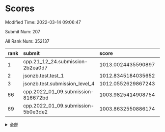 # Scores

Modified Time: 2022-03-14 09:06:47

Submit Num: 207

All Rank Num: 352137

| rank |               submit               |       score        |       sigma        | pk_num |
| :--- | :--------------------------------- | :----------------- | :----------------- | :----- |
| 1    | cpp.21_12_24.submission-2b2ea0d7   | 1013.0024435590897 | 0.7973615876610891 | 6804   |
| 2    | jsonzb.test.test_1                 | 1012.8345184035652 | 0.7784701335741284 | 6802   |
| 3    | jsonzb.test.submission_level_4     | 1012.0552629867243 | 0.7884573712387372 | 6805   |
| 66   | cpp.2022_01_09.submission-816672bd | 1003.9825414908754 | 0.7126764583037456 | 6805   |
| 69   | cpp.2022_01_09.submission-5b0e3de2 | 1003.8632550886174 | 0.719202896984868  | 6803   |


<details>
<summary>全部</summary>

| rank |                 submit                 |       score        |       sigma        | pk_num |
| :--- | :------------------------------------- | :----------------- | :----------------- | :----- |
| 1    | cpp.21_12_24.submission-2b2ea0d7       | 1013.0024435590897 | 0.7973615876610891 | 6804   |
| 2    | jsonzb.test.test_1                     | 1012.8345184035652 | 0.7784701335741284 | 6802   |
| 3    | jsonzb.test.submission_level_4         | 1012.0552629867243 | 0.7884573712387372 | 6805   |
| 4    | gobigger.level_3.submission_level_3_12 | 1011.7127430161186 | 0.784076033241606  | 6807   |
| 5    | gobigger.level_3.submission_level_3_38 | 1011.4129631419568 | 0.7655138312962949 | 6808   |
| 6    | gobigger.level_3.submission_level_3_27 | 1011.3357943011155 | 0.775102255129194  | 6808   |
| 7    | gobigger.level_3.submission_level_3_30 | 1011.0265799516932 | 0.7736973275126077 | 6808   |
| 8    | gobigger.level_3.submission_level_3_37 | 1010.9784262218956 | 0.7668076722587793 | 6805   |
| 9    | gobigger.level_3.submission_level_3_33 | 1010.9451649177416 | 0.7815454959689493 | 6802   |
| 10   | gobigger.level_3.submission_level_3_13 | 1010.9013470988357 | 0.7844821443762671 | 6804   |
| 11   | gobigger.level_3.submission_level_3_0  | 1010.8194001449853 | 0.7413925019025212 | 6807   |
| 12   | gobigger.level_3.submission_level_3_45 | 1010.8034011552154 | 0.7706984797318129 | 6804   |
| 13   | gobigger.level_3.submission_level_3_2  | 1010.6844752300258 | 0.7629613095013442 | 6801   |
| 14   | gobigger.level_3.submission_level_3_5  | 1010.6405127644734 | 0.756723913608568  | 6803   |
| 15   | gobigger.level_3.submission_level_3_14 | 1010.5468210229715 | 0.7502837247581111 | 6808   |
| 16   | gobigger.level_3.submission_level_3_18 | 1010.512795877035  | 0.7551744360289594 | 6805   |
| 17   | gobigger.level_3.submission_level_3_11 | 1010.4371044649515 | 0.7570801596840349 | 6801   |
| 18   | gobigger.level_3.submission_level_3_46 | 1010.3819378784322 | 0.7639443143774001 | 6802   |
| 19   | gobigger.level_3.submission_level_3_47 | 1010.3466390378417 | 0.7742283665472506 | 6809   |
| 20   | gobigger.level_3.submission_level_3_9  | 1010.3163599177834 | 0.7583857005252567 | 6806   |
| 21   | gobigger.level_3.submission_level_3_29 | 1010.3013117490603 | 0.7571734724827537 | 6810   |
| 22   | gobigger.level_3.submission_level_3_19 | 1010.2600110679842 | 0.7610247793781145 | 6802   |
| 23   | gobigger.level_3.submission_level_3_16 | 1010.2333879203322 | 0.7576768711975947 | 6806   |
| 24   | gobigger.level_3.submission_level_3_1  | 1010.1803501520689 | 0.7661260788887468 | 6809   |
| 25   | gobigger.level_3.submission_level_3_41 | 1010.1482615558483 | 0.7654713674333824 | 6806   |
| 26   | gobigger.level_3.submission_level_3_24 | 1010.1276622180699 | 0.7413396705757901 | 6809   |
| 27   | gobigger.level_3.submission_level_3_6  | 1010.1129715530029 | 0.766581198211043  | 6805   |
| 28   | gobigger.level_3.submission_level_3_44 | 1010.0564336939658 | 0.7473615771514963 | 6804   |
| 29   | gobigger.level_3.submission_level_3_26 | 1009.970619026892  | 0.7632816427237621 | 6798   |
| 30   | gobigger.level_3.submission_level_3_20 | 1009.8690324812521 | 0.7494905243107581 | 6797   |
| 31   | gobigger.level_3.submission_level_3_49 | 1009.841704022262  | 0.7822129921792237 | 6797   |
| 32   | gobigger.level_3.submission_level_3_21 | 1009.829293712082  | 0.7483163276571851 | 6812   |
| 33   | gobigger.level_3.submission_level_3_7  | 1009.7498994368009 | 0.7505782010444159 | 6808   |
| 34   | gobigger.level_3.submission_level_3_48 | 1009.7227913451233 | 0.7353678980482221 | 6805   |
| 35   | gobigger.level_3.submission_level_3_22 | 1009.6215801478818 | 0.7456485306602862 | 6806   |
| 36   | gobigger.level_3.submission_level_3_8  | 1009.6091609294231 | 0.7601353064540576 | 6803   |
| 37   | gobigger.level_3.submission_level_3_40 | 1009.5153145276494 | 0.7643881187811277 | 6808   |
| 38   | gobigger.level_3.submission_level_3_34 | 1009.4983482864714 | 0.7642659230709837 | 6808   |
| 39   | gobigger.level_3.submission_level_3_15 | 1009.4919294102392 | 0.7433402600747783 | 6802   |
| 40   | gobigger.level_3.submission_level_3_35 | 1009.4889253922096 | 0.7391286669456034 | 6805   |
| 41   | gobigger.level_3.submission_level_3_39 | 1009.4458742307695 | 0.7613313667386179 | 6806   |
| 42   | gobigger.level_3.submission_level_3_43 | 1009.4066812291767 | 0.7721515704074394 | 6806   |
| 43   | gobigger.level_3.submission_level_3_3  | 1009.369240532112  | 0.7465174163704579 | 6809   |
| 44   | gobigger.level_3.submission_level_3_17 | 1009.3025002314159 | 0.7572603283098169 | 6806   |
| 45   | gobigger.level_3.submission_level_3_42 | 1009.2715432021851 | 0.7541488929216682 | 6803   |
| 46   | gobigger.level_3.submission_level_3_28 | 1009.2583364693744 | 0.7547551814203964 | 6805   |
| 47   | gobigger.level_3.submission_level_3_32 | 1009.2277098158485 | 0.7464416800549601 | 6805   |
| 48   | gobigger.level_3.submission_level_3_25 | 1009.1113853600324 | 0.7396573638062736 | 6807   |
| 49   | gobigger.level_3.submission_level_3_10 | 1009.0975048867391 | 0.7565781856360595 | 6804   |
| 50   | gobigger.level_3.submission_level_3_36 | 1009.0911351731983 | 0.763135266954656  | 6798   |
| 51   | gobigger.level_3.submission_level_3_31 | 1009.0470321225185 | 0.7499696181863001 | 6809   |
| 52   | gobigger.level_3.submission_level_3_4  | 1008.7699701176206 | 0.7487753550764608 | 6810   |
| 53   | gobigger.level_3.submission_level_3_23 | 1008.5173142842555 | 0.7375133000161439 | 6802   |
| 54   | gobigger.level_1.submission_level_1_40 | 1005.3430807272481 | 0.7291195566929571 | 6799   |
| 55   | gobigger.level_1.submission_level_1_9  | 1005.0116932212716 | 0.7169396571999525 | 6804   |
| 56   | gobigger.level_1.submission_level_1_44 | 1004.8811079428285 | 0.7158659133565729 | 6804   |
| 57   | gobigger.level_1.submission_level_1_41 | 1004.8760567054468 | 0.7355931594664874 | 6803   |
| 58   | gobigger.level_1.submission_level_1_49 | 1004.5396866562744 | 0.7166928056026939 | 6805   |
| 59   | gobigger.level_1.submission_level_1_6  | 1004.4318152385648 | 0.7227117447074868 | 6805   |
| 60   | gobigger.level_1.submission_level_1_25 | 1004.3233388417742 | 0.7212982364119577 | 6808   |
| 61   | gobigger.level_1.submission_level_1_14 | 1004.2788866654432 | 0.7130688245695521 | 6801   |
| 62   | gobigger.level_1.submission_level_1_11 | 1004.2785239774361 | 0.7336572271634597 | 6805   |
| 63   | gobigger.level_1.submission_level_1_3  | 1004.2547557430071 | 0.7182962406724726 | 6805   |
| 64   | gobigger.level_1.submission_level_1_37 | 1004.1806575044994 | 0.7232220165127341 | 6798   |
| 65   | gobigger.level_1.submission_level_1_0  | 1004.1312090627148 | 0.7080342905800538 | 6806   |
| 66   | cpp.2022_01_09.submission-816672bd     | 1003.9825414908754 | 0.7126764583037456 | 6805   |
| 67   | gobigger.level_1.submission_level_1_46 | 1003.9388911559582 | 0.7258566304748226 | 6804   |
| 68   | gobigger.level_1.submission_level_1_21 | 1003.8869470394093 | 0.7028417723891849 | 6805   |
| 69   | cpp.2022_01_09.submission-5b0e3de2     | 1003.8632550886174 | 0.719202896984868  | 6803   |
| 70   | gobigger.level_1.submission_level_1_29 | 1003.7761479550092 | 0.717139557041636  | 6805   |
| 71   | gobigger.level_1.submission_level_1_31 | 1003.7413135162147 | 0.7139471795327411 | 6806   |
| 72   | gobigger.level_1.submission_level_1_13 | 1003.705180701025  | 0.7218418884044752 | 6804   |
| 73   | gobigger.level_1.submission_level_1_26 | 1003.6762175459816 | 0.7189191904303237 | 6814   |
| 74   | gobigger.level_1.submission_level_1_33 | 1003.5553064053147 | 0.7197084597881714 | 6802   |
| 75   | gobigger.level_1.submission_level_1_2  | 1003.537489246246  | 0.7217826870380643 | 6800   |
| 76   | gobigger.level_1.submission_level_1_7  | 1003.4841694435437 | 0.7155325663387073 | 6801   |
| 77   | gobigger.level_1.submission_level_1_1  | 1003.4734821957154 | 0.7053445392340392 | 6807   |
| 78   | gobigger.level_1.submission_level_1_36 | 1003.3488057070958 | 0.7177267232671124 | 6803   |
| 79   | gobigger.level_1.submission_level_1_23 | 1003.2927532310864 | 0.7199530230677229 | 6800   |
| 80   | gobigger.level_1.submission_level_1_16 | 1003.2753586320528 | 0.7212734536565382 | 6801   |
| 81   | gobigger.level_1.submission_level_1_22 | 1003.2731514530213 | 0.7182273253054343 | 6806   |
| 82   | gobigger.level_1.submission_level_1_20 | 1003.2311943371501 | 0.7163294902694435 | 6802   |
| 83   | gobigger.level_1.submission_level_1_30 | 1003.2204383944035 | 0.7164101008085709 | 6804   |
| 84   | gobigger.level_1.submission_level_1_28 | 1003.0769417745166 | 0.7304216822428763 | 6799   |
| 85   | gobigger.level_1.submission_level_1_10 | 1003.064370006903  | 0.7077359908916903 | 6804   |
| 86   | gobigger.level_1.submission_level_1_5  | 1002.9965076685136 | 0.7103569819038048 | 6804   |
| 87   | gobigger.level_1.submission_level_1_18 | 1002.983299864806  | 0.719586312567718  | 6807   |
| 88   | gobigger.level_1.submission_level_1_12 | 1002.9676271782117 | 0.7150553048040382 | 6804   |
| 89   | gobigger.level_1.submission_level_1_27 | 1002.9672488065513 | 0.7292468848389674 | 6805   |
| 90   | gobigger.level_1.submission_level_1_24 | 1002.9344138967132 | 0.7164972690420477 | 6806   |
| 91   | gobigger.level_1.submission_level_1_4  | 1002.856871135656  | 0.7191017208039279 | 6805   |
| 92   | gobigger.level_1.submission_level_1_32 | 1002.814276563317  | 0.7230183486132679 | 6804   |
| 93   | gobigger.level_1.submission_level_1_17 | 1002.8057012787273 | 0.7268977803339562 | 6804   |
| 94   | gobigger.level_1.submission_level_1_38 | 1002.7966145608003 | 0.7141048292947667 | 6800   |
| 95   | gobigger.level_1.submission_level_1_48 | 1002.7471329903374 | 0.7140008842952993 | 6799   |
| 96   | gobigger.level_1.submission_level_1_15 | 1002.5930320374657 | 0.7124440225117387 | 6808   |
| 97   | gobigger.level_1.submission_level_1_45 | 1002.5671215901933 | 0.7061080881060391 | 6807   |
| 98   | gobigger.level_1.submission_level_1_43 | 1002.5512392898875 | 0.7175196037272155 | 6806   |
| 99   | gobigger.level_1.submission_level_1_42 | 1002.5376262378205 | 0.7146764251214534 | 6806   |
| 100  | gobigger.level_1.submission_level_1_47 | 1002.3374626434278 | 0.7137526771868963 | 6802   |
| 101  | gobigger.level_1.submission_level_1_8  | 1002.2468838001669 | 0.7294137034125663 | 6806   |
| 102  | gobigger.level_1.submission_level_1_34 | 1002.2447153240155 | 0.7068136600502123 | 6806   |
| 103  | gobigger.level_1.submission_level_1_35 | 1002.1452976497158 | 0.7230074408013915 | 6807   |
| 104  | gobigger.level_1.submission_level_1_39 | 1001.613090965013  | 0.7134170110187906 | 6803   |
| 105  | gobigger.level_1.submission_level_1_19 | 1001.6009394777864 | 0.7124508734684062 | 6808   |
| 106  | gobigger.random.submission_random_8    | 997.54772627334    | 0.7060213703014715 | 6799   |
| 107  | gobigger.random.submission_random_19   | 997.2665769447899  | 0.7121491581048925 | 6800   |
| 108  | gobigger.random.submission_random_0    | 997.2536970285356  | 0.7158109441876709 | 6805   |
| 109  | gobigger.random.submission_random_22   | 996.8447211569626  | 0.7051341100609875 | 6803   |
| 110  | gobigger.random.submission_random_6    | 996.7821887278795  | 0.709719295859835  | 6803   |
| 111  | gobigger.random.submission_random_36   | 996.7807040155424  | 0.7118514598217602 | 6804   |
| 112  | gobigger.random.submission_random_9    | 996.7238916166411  | 0.7087674314490224 | 6811   |
| 113  | gobigger.random.submission_random_47   | 996.6010417152447  | 0.7077052495521531 | 6807   |
| 114  | gobigger.random.submission_random_39   | 996.5923552571019  | 0.7099279774356685 | 6801   |
| 115  | gobigger.random.submission_random_21   | 996.5529856115871  | 0.7063131561964909 | 6807   |
| 116  | gobigger.random.submission_random_26   | 996.5226870186866  | 0.7090381947150224 | 6801   |
| 117  | gobigger.random.submission_random_2    | 996.4718300332601  | 0.693330658066794  | 6805   |
| 118  | gobigger.random.submission_random_43   | 996.4523289281123  | 0.713793830336278  | 6802   |
| 119  | gobigger.random.submission_random_13   | 996.3930245618077  | 0.713522612527872  | 6807   |
| 120  | gobigger.random.submission_random_49   | 996.3835756781306  | 0.7090293933870399 | 6807   |
| 121  | gobigger.random.submission_random_10   | 996.3243130457532  | 0.7070912078156953 | 6806   |
| 122  | gobigger.random.submission_random_34   | 996.2838521380305  | 0.7135491644267846 | 6805   |
| 123  | gobigger.random.submission_random_32   | 996.2789002178714  | 0.7095525255753609 | 6809   |
| 124  | gobigger.random.submission_random_38   | 996.2595456663742  | 0.7129528612820949 | 6802   |
| 125  | gobigger.random.submission_random_1    | 996.2555611394707  | 0.7046410547967881 | 6808   |
| 126  | gobigger.random.submission_random_37   | 996.2007666842095  | 0.6996605995809065 | 6805   |
| 127  | gobigger.random.submission_random_7    | 996.1890571053195  | 0.7092894169430763 | 6809   |
| 128  | gobigger.random.submission_random_40   | 996.1692485060632  | 0.7126742705783246 | 6802   |
| 129  | gobigger.random.submission_random_29   | 996.1575550357707  | 0.7101920308989932 | 6801   |
| 130  | gobigger.random.submission_random_48   | 996.1271130938622  | 0.7109168275156578 | 6801   |
| 131  | gobigger.random.submission_random_42   | 996.0629426125842  | 0.7022403592014567 | 6807   |
| 132  | gobigger.random.submission_random_25   | 996.0153819010834  | 0.6963383536515416 | 6807   |
| 133  | gobigger.random.submission_random_27   | 996.0053819657488  | 0.7119395837465525 | 6802   |
| 134  | gobigger.random.submission_random_28   | 995.9593409256449  | 0.7062873909715818 | 6805   |
| 135  | gobigger.random.submission_random_17   | 995.9459059701691  | 0.7122408230791382 | 6803   |
| 136  | gobigger.random.submission_random_35   | 995.8131843630296  | 0.7217993843378084 | 6807   |
| 137  | gobigger.random.submission_random_31   | 995.7908010814074  | 0.7047731108397702 | 6801   |
| 138  | gobigger.random.submission_random_5    | 995.7810939537688  | 0.7319731541270433 | 6804   |
| 139  | gobigger.random.submission_random_3    | 995.7754976708604  | 0.7188844938002958 | 6801   |
| 140  | gobigger.random.submission_random_33   | 995.7620805712185  | 0.7209088588751502 | 6804   |
| 141  | gobigger.random.submission_random_18   | 995.7420993890561  | 0.7013418755943983 | 6797   |
| 142  | gobigger.random.submission_random_12   | 995.7223939992977  | 0.7175340938517659 | 6804   |
| 143  | gobigger.random.submission_random_15   | 995.6942320860255  | 0.7036803516597251 | 6803   |
| 144  | gobigger.random.submission_random_41   | 995.6745309103059  | 0.7060192369212975 | 6806   |
| 145  | gobigger.random.submission_random_24   | 995.6284915110707  | 0.7103444846999084 | 6805   |
| 146  | gobigger.random.submission_random_11   | 995.6187601291178  | 0.7078163784880951 | 6800   |
| 147  | gobigger.random.submission_random_20   | 995.5794195053745  | 0.7196751642675224 | 6805   |
| 148  | gobigger.random.submission_random_4    | 995.4392226008526  | 0.717829959236395  | 6802   |
| 149  | gobigger.random.submission_random_14   | 995.2891055978849  | 0.7060407357576048 | 6804   |
| 150  | gobigger.random.submission_random_23   | 995.11280057391    | 0.7172222383243139 | 6805   |
| 151  | gobigger.random.submission_random_44   | 995.0079567421798  | 0.71841223993921   | 6805   |
| 152  | gobigger.random.submission_random_46   | 994.9708335124     | 0.7149803082510835 | 6800   |
| 153  | gobigger.random.submission_random_45   | 994.946493207596   | 0.7147596479466507 | 6802   |
| 154  | gobigger.random.submission_random_30   | 994.7857279478366  | 0.7229679255419037 | 6805   |
| 155  | gobigger.random.submission_random_16   | 994.523834317603   | 0.7120204658998722 | 6804   |
| 156  | gobigger.level_2.submission_level_2_45 | 994.0534730657644  | 0.7284370499348677 | 6805   |
| 157  | gobigger.level_2.submission_level_2_49 | 994.0421653114313  | 0.7451390727454102 | 6805   |
| 158  | gobigger.level_2.submission_level_2_35 | 993.9796446844756  | 0.7290100304251971 | 6803   |
| 159  | gobigger.level_2.submission_level_2_2  | 993.6728552268872  | 0.7246962034860879 | 6803   |
| 160  | gobigger.level_2.submission_level_2_42 | 993.5920430626034  | 0.7324032362387994 | 6804   |
| 161  | gobigger.level_2.submission_level_2_34 | 993.5363262552435  | 0.7412923052076579 | 6804   |
| 162  | gobigger.level_2.submission_level_2_10 | 993.356139524958   | 0.7299503276437883 | 6804   |
| 163  | gobigger.level_2.submission_level_2_15 | 993.2094296850939  | 0.7360724282639163 | 6804   |
| 164  | gobigger.level_2.submission_level_2_11 | 993.0375617162741  | 0.7382286933705752 | 6805   |
| 165  | gobigger.level_2.submission_level_2_46 | 993.0298280974833  | 0.7382800875645019 | 6804   |
| 166  | gobigger.level_2.submission_level_2_20 | 993.013353877398   | 0.7352978646554479 | 6806   |
| 167  | gobigger.level_2.submission_level_2_23 | 992.9682595637198  | 0.7462238167627624 | 6805   |
| 168  | gobigger.level_2.submission_level_2_6  | 992.7526910705258  | 0.7422740065103882 | 6804   |
| 169  | gobigger.level_2.submission_level_2_39 | 992.6907724105298  | 0.7330108262162212 | 6809   |
| 170  | gobigger.level_2.submission_level_2_14 | 992.6883762129743  | 0.7503104163134662 | 6808   |
| 171  | gobigger.level_2.submission_level_2_40 | 992.6337264237299  | 0.739478904440125  | 6806   |
| 172  | gobigger.level_2.submission_level_2_26 | 992.5947422668269  | 0.7323856417931537 | 6808   |
| 173  | gobigger.level_2.submission_level_2_30 | 992.4625706323513  | 0.7511617688217853 | 6806   |
| 174  | gobigger.level_2.submission_level_2_4  | 992.4353986242828  | 0.7340701085645187 | 6801   |
| 175  | gobigger.level_2.submission_level_2_3  | 992.3197866245787  | 0.7369333346031298 | 6802   |
| 176  | gobigger.level_2.submission_level_2_21 | 992.2116165194323  | 0.744309862357576  | 6809   |
| 177  | gobigger.level_2.submission_level_2_16 | 992.1949447974532  | 0.7388933792117868 | 6804   |
| 178  | gobigger.level_2.submission_level_2_19 | 992.1869756849958  | 0.7374295937287114 | 6807   |
| 179  | gobigger.level_2.submission_level_2_1  | 992.1018202656778  | 0.7693441191261654 | 6806   |
| 180  | gobigger.level_2.submission_level_2_27 | 992.070993007332   | 0.7510376671351834 | 6809   |
| 181  | gobigger.level_2.submission_level_2_0  | 992.0661440972323  | 0.735574092451839  | 6804   |
| 182  | gobigger.level_2.submission_level_2_29 | 992.0291713844495  | 0.7401152233547278 | 6805   |
| 183  | gobigger.level_2.submission_level_2_28 | 992.0156127012202  | 0.7417945866272103 | 6803   |
| 184  | gobigger.level_2.submission_level_2_48 | 991.9594938731962  | 0.7473258148107697 | 6809   |
| 185  | gobigger.level_2.submission_level_2_24 | 991.9509061977582  | 0.7388663246499074 | 6804   |
| 186  | gobigger.level_2.submission_level_2_32 | 991.9478289180679  | 0.7728718491028651 | 6805   |
| 187  | gobigger.level_2.submission_level_2_5  | 991.8180822262545  | 0.7537780271515921 | 6806   |
| 188  | gobigger.level_2.submission_level_2_7  | 991.7556774042338  | 0.7569668067800087 | 6807   |
| 189  | gobigger.level_2.submission_level_2_41 | 991.3095972824029  | 0.7340776412364916 | 6804   |
| 190  | gobigger.level_2.submission_level_2_17 | 991.223706690677   | 0.7483054995357313 | 6803   |
| 191  | gobigger.level_2.submission_level_2_47 | 991.2115592338622  | 0.7561407058568363 | 6806   |
| 192  | gobigger.level_2.submission_level_2_22 | 991.176319034435   | 0.7348705552971819 | 6804   |
| 193  | gobigger.level_2.submission_level_2_33 | 991.1757965007638  | 0.7410989510841078 | 6804   |
| 194  | gobigger.level_2.submission_level_2_43 | 991.1179646743233  | 0.756313958644023  | 6802   |
| 195  | gobigger.level_2.submission_level_2_44 | 991.0919343431922  | 0.7625116430531701 | 6805   |
| 196  | gobigger.level_2.submission_level_2_13 | 990.9456724508766  | 0.7645155869755554 | 6806   |
| 197  | gobigger.level_2.submission_level_2_25 | 990.8947729811417  | 0.7524003021448595 | 6811   |
| 198  | gobigger.level_2.submission_level_2_12 | 990.6680157243073  | 0.7722414742924649 | 6809   |
| 199  | gobigger.level_2.submission_level_2_38 | 990.5603396721554  | 0.7415543298359167 | 6810   |
| 200  | gobigger.level_2.submission_level_2_37 | 990.503451178179   | 0.7485775476290534 | 6803   |
| 201  | gobigger.level_2.submission_level_2_31 | 990.3613572298851  | 0.7510250779056891 | 6804   |
| 202  | gobigger.level_2.submission_level_2_36 | 990.2797420229338  | 0.7640249513718054 | 6805   |
| 203  | gobigger.level_2.submission_level_2_18 | 990.2603611302284  | 0.771415652974913  | 6804   |
| 204  | gobigger.level_2.submission_level_2_9  | 989.781836217832   | 0.7911333484945445 | 6806   |
| 205  | gobigger.level_2.submission_level_2_8  | 989.2970039550703  | 0.7535167289885191 | 6803   |
| 206  | gobigger.none.submission_none_1        | 975.5022025515964  | 1.5242071776010317 | 6800   |
| 207  | gobigger.none.submission_none_0        | 975.0244927028901  | 1.6122666513675439 | 6806   |

</details>